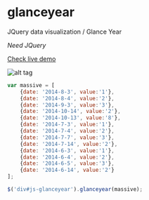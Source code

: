 glanceyear
==========

JQuery data visualization / Glance Year

*Need JQuery*

[Check live demo](http://codepen.io/Kraigo/full/Hpuyw)

![alt tag](https://raw.github.com/kraigo/glanceyear/master/images/glanceyear.png)
```javascript
var massive = [
	{date: '2014-8-3', value:'1'},
	{date: '2014-8-4', value:'2'},
	{date: '2014-9-3', value:'3'},
	{date: '2014-10-14', value:'2'},
	{date: '2014-10-13', value:'8'},
	{date: '2014-7-3', value:'1'},
	{date: '2014-7-4', value:'2'},
	{date: '2014-7-7', value:'3'},
	{date: '2014-7-14', value:'2'},
	{date: '2014-6-3', value:'1'},
	{date: '2014-6-4', value:'2'},
	{date: '2014-6-5', value:'3'},
	{date: '2014-6-14', value:'2'}
];
```
```javascript
$('div#js-glanceyear').glanceyear(massive);
```